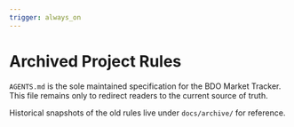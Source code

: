 ```yaml
---
trigger: always_on
---
```


# Archived Project Rules

`AGENTS.md` is the sole maintained specification for the BDO Market Tracker.  
This file remains only to redirect readers to the current source of truth.

Historical snapshots of the old rules live under `docs/archive/` for reference.
